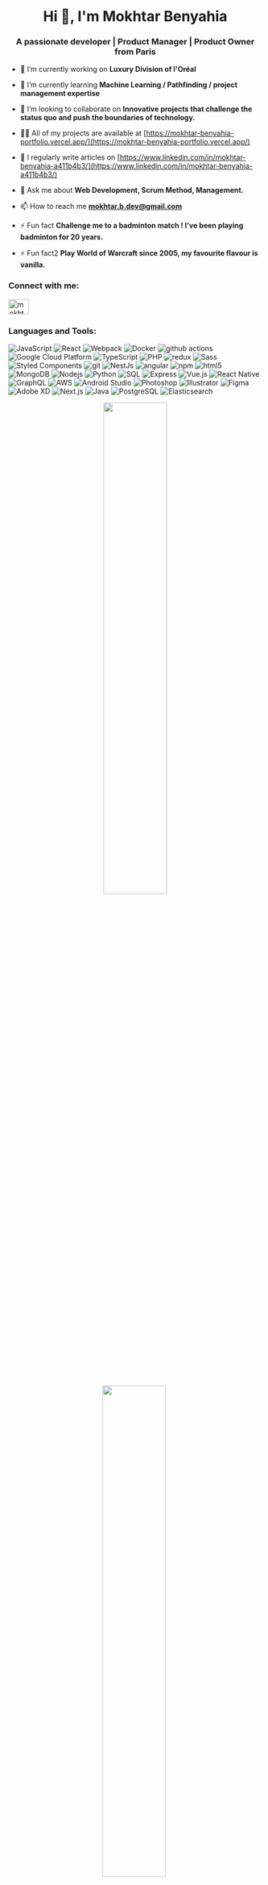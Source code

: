 <h1 align="center">Hi 👋, I'm Mokhtar Benyahia</h1>
<h3 align="center">A passionate developer | Product Manager | Product Owner from Paris</h3>

- 🔭 I’m currently working on **Luxury Division of l'Oréal**

- 🌱 I’m currently learning **Machine Learning / Pathfinding / project management expertise**

- 👯 I’m looking to collaborate on **Innovative projects that challenge the status quo and push the boundaries of technology.**

- 👨‍💻 All of my projects are available at [https://mokhtar-benyahia-portfolio.vercel.app/](https://mokhtar-benyahia-portfolio.vercel.app/)

- 📝 I regularly write articles on [https://www.linkedin.com/in/mokhtar-benyahia-a411b4b3/](https://www.linkedin.com/in/mokhtar-benyahia-a411b4b3/)

- 💬 Ask me about **Web Development, Scrum Method, Management.**

- 📫 How to reach me **mokhtar.b.dev@gmail.com**

- ⚡ Fun fact **Challenge me to a badminton match ! I've been playing badminton for 20 years.**

- ⚡ Fun fact2 **Play World of Warcraft since 2005, my favourite flavour is vanilla.**

<h3 align="left">Connect with me:</h3>
<p align="left">
<a href="https://linkedin.com/in/mokhtar-benyahia-a411b4b3" target="blank"><img align="center" src="https://raw.githubusercontent.com/rahuldkjain/github-profile-readme-generator/master/src/images/icons/Social/linked-in-alt.svg" alt="mokhtar-benyahia-a411b4b3" height="30" width="40" /></a>
</p>

<h3 align="left">Languages and Tools:</h3>

<p>
<img alt="JavaScript" src="https://img.shields.io/badge/-JavaScript-F7DF1E?style=flat-square&logo=javascript&logoColor=black" /> 
<img alt="React" src="https://img.shields.io/badge/-React-45b8d8?style=flat-square&logo=react&logoColor=white" />
  <img alt="Webpack" src="https://img.shields.io/badge/-Webpack-8DD6F9?style=flat-square&logo=webpack&logoColor=white" /> 
  <img alt="Docker" src="https://img.shields.io/badge/-Docker-46a2f1?style=flat-square&logo=docker&logoColor=white" />
  <img alt="github actions" src="https://img.shields.io/badge/-Github_Actions-2088FF?style=flat-square&logo=github-actions&logoColor=white" />
  <img alt="Google Cloud Platform" src="https://img.shields.io/badge/-Google_Cloud_Platform-1a73e8?style=flat-square&logo=google-cloud&logoColor=white" />
  <img alt="TypeScript" src="https://img.shields.io/badge/-TypeScript-007ACC?style=flat-square&logo=typescript&logoColor=white" />
  
  <img  alt="PHP"  src="https://img.shields.io/badge/-PHP-777BB4?style=flat-square&logo=php&logoColor=white"/>


  <img alt="redux" src="https://img.shields.io/badge/-Redux-764ABC?style=flat-square&logo=redux&logoColor=white" />
  
  <img alt="Sass" src="https://img.shields.io/badge/-Sass-CC6699?style=flat-square&logo=sass&logoColor=white" />
  <img alt="Styled Components" src="https://img.shields.io/badge/-Styled_Components-db7092?style=flat-square&logo=styled-components&logoColor=white" />
  <img alt="git" src="https://img.shields.io/badge/-Git-F05032?style=flat-square&logo=git&logoColor=white" />
  <img alt="NestJs" src="https://img.shields.io/badge/-NestJs-ea2845?style=flat-square&logo=nestjs&logoColor=white" />
  <img alt="angular" src="https://img.shields.io/badge/-Angular-DD0031?style=flat-square&logo=angular&logoColor=white" />
  <img alt="npm" src="https://img.shields.io/badge/-NPM-CB3837?style=flat-square&logo=npm&logoColor=white" />
  <img alt="html5" src="https://img.shields.io/badge/-HTML5-E34F26?style=flat-square&logo=html5&logoColor=white" />
 
  
  <img alt="MongoDB" src="https://img.shields.io/badge/-MongoDB-13aa52?style=flat-square&logo=mongodb&logoColor=white" />
  <img alt="Nodejs" src="https://img.shields.io/badge/-Nodejs-43853d?style=flat-square&logo=Node.js&logoColor=white" />
<img alt="Python" src="https://img.shields.io/badge/-Python-3776AB?style=flat-square&logo=python&logoColor=white" />
<img alt="SQL" src="https://img.shields.io/badge/-SQL-4479A1?style=flat-square&logo=sql&logoColor=white" />
<img alt="Express" src="https://img.shields.io/badge/-Express-000000?style=flat-square&logo=express&logoColor=white" />
<img alt="Vue.js" src="https://img.shields.io/badge/-Vue.js-4FC08D?style=flat-square&logo=vue.js&logoColor=white" />
<img alt="React Native" src="https://img.shields.io/badge/-React_Native-61DAFB?style=flat-square&logo=react&logoColor=white" />
<img alt="GraphQL" src="https://img.shields.io/badge/-GraphQL-E10098?style=flat-square&logo=graphql&logoColor=white" />
<img alt="AWS" src="https://img.shields.io/badge/-AWS-232F3E?style=flat-square&logo=amazon-aws&logoColor=white" />
<img alt="Android Studio" src="https://img.shields.io/badge/-Android_Studio-3DDC84?style=flat-square&logo=android-studio&logoColor=white" />
<img alt="Photoshop" src="https://img.shields.io/badge/-Photoshop-31A8FF?style=flat-square&logo=adobe-photoshop&logoColor=white" />
<img alt="Illustrator" src="https://img.shields.io/badge/-Illustrator-FF9A00?style=flat-square&logo=adobe-illustrator&logoColor=white" />
<img alt="Figma" src="https://img.shields.io/badge/-Figma-F24E1E?style=flat-square&logo=figma&logoColor=white" />
<img alt="Adobe XD" src="https://img.shields.io/badge/-Adobe_XD-FF61F6?style=flat-square&logo=adobe-xd&logoColor=white" />
<img alt="Next.js" src="https://img.shields.io/badge/-Next.js-000000?style=flat-square&logo=next.js&logoColor=white" />
<img alt="Java" src="https://img.shields.io/badge/-Java-007396?style=flat-square&logo=java&logoColor=white" />
<img alt="PostgreSQL" src="https://img.shields.io/badge/-PostgreSQL-336791?style=flat-square&logo=postgresql&logoColor=white" />
<img alt="Elasticsearch" src="https://img.shields.io/badge/-Elasticsearch-005571?style=flat-square&logo=elasticsearch&logoColor=white" />
</p>

<p align="center">
  <img height="50%" width="auto" src ="https://mokhtar-benyahia-portfolio.vercel.app/_next/image?url=%2Fassets%2Fjourney%2Feducation%2Fcertification%20PSPO%20I.png&w=1920&q=75">
  <img height="50%" width="auto" src ="https://mokhtar-benyahia-portfolio.vercel.app/_next/image?url=%2Fassets%2Fjourney%2Feducation%2FSCI_Expert.png&w=1920&q=75">
<img src="" />  <br>
  <br>  
</p>



